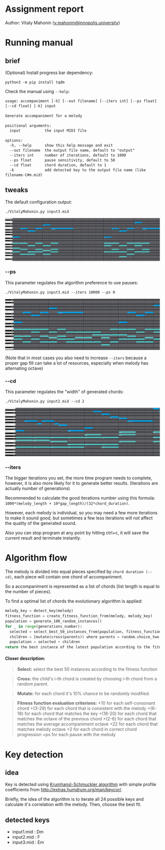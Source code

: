 # Assignment report
Author: Vitaly Mahonin (v.mahonin@innopolis.university)

# Running manual

## brief
(Optional) Install progress bar dependency:
```
python3 -m pip install tqdm
```

Check the manual using `--help`:
```
usage: accompaniment [-h] [--out filename] [--iters int] [--ps float] [--cd float] [-k] input

Generate accompaniment for a melody

positional arguments:
  input           the input MIDI file

options:
  -h, --help      show this help message and exit
  --out filename  the output file name, default to "output"
  --iters int     number of iterations, default to 1000
  --ps float      pause sensitivity, default to 50
  --cd float      chord duration, default to 1
  -k              add detected key to the output file name (like filename-C#m.mid)
```

## tweaks

The default configuration output:
```
./VitalyMahonin.py input3.mid
```
![](image1.png)


### --ps


This parameter regulates the algorithm preference to use pauses:
```
./VitalyMahonin.py input3.mid --iters 10000 --ps 0
```

![](image5.png)

(Note that in most cases you also need to increase `--iters` because a proper gap fill can take a lot of resources, especially when melody has alternating octave)

### --cd

This parameter regulates the "width" of generated chords:
```
./VitalyMahonin.py input2.mid --cd 2
```

![](image4.png)


### --iters

The bigger iterations you set, the more time program needs to complete, however, it is also more likely for it to generate better results.
(Iterations are actually number of generations)

Recommended to calculate the good iterations number using this formula:
`1000*(melody_length + 10*gap_length)/(32*chord_duration)`.

However, each melody is individual, so you may need a few more iterations to make it sound good, but sometimes a few less iterations will not affect the quality of the generated sound.

Also you can stop program at any point by hitting ctrl+c, it will save the current result and terminate instantly.

# Algorithm flow

The melody is divided into equal pieces specified by `chord duration (--cd)`, each piece will contain one chord of accompaniment.

So a accompaniment is represented as a list of chords (list length is equal to the number of pieces).

To find a optimal list of chords the evolutionary algorithm is applied:

```python
melody_key = detect_key(melody)
fitness_function = create_fitness_function_from(melody, melody_key)
population = generate_100_random_instances()
for _ in range(generations_number):
  selected = select_best_50_instances_from(population, fitness_function)
  children = [mutate(cross(parents)) where parents = random.choice_two(selected) for _ in range(50)]
  population = selected + children
return the best instance of the latest population according to the fitness function
```

#### Closer description:
> **Select:**
> select the best 50 instances according to the fitness function

> **Cross:**
> the child's i-th chord is created by choosing i-th chord from a random parent.

> **Mutate:**
> for each chord it's 10% chance to be randomly modified.

> **Fitness function evaluation criterions:**
> +10 for each self-consonant chord
> +(3-29) for each chord that is consistent with the melody
> +(6-18) for each chord that matches the key
> +(18-20) for each chord that matches the octave of the previous chord
> +(2-6) for each chord that matches the average accompaniment octave
> +22 for each chord that matches melody octave
> +2 for each chord in correct chord progression
> +ps for each pause with the melody

# Key detection

## idea

Key is detected using [Krumhansl-Schmuckler algorithm](https://rnhart.net/articles/key-finding/) with simple profile coefficients from http://extras.humdrum.org/man/keycor/.

Briefly, the idea of the algorithm is to iterate all 24 possible keys and calculate it's correlation with the melody. Then, choose the best fit.

## detected keys
- input1.mid : Dm
- input2.mid : F
- input3.mid : Em